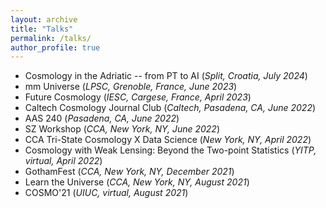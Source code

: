 ```yaml
---
layout: archive
title: "Talks"
permalink: /talks/
author_profile: true
---
```


- Cosmology in the Adriatic -- from PT to AI (*Split, Croatia, July 2024*)
- mm Universe (*LPSC, Grenoble, France, June 2023*)
- Future Cosmology (*IESC, Cargese, France, April 2023*)
- Caltech Cosmology Journal Club (*Caltech, Pasadena, CA, June 2022*)
- AAS 240 (*Pasadena, CA, June 2022*)
- SZ Workshop (*CCA, New York, NY, June 2022*)
- CCA Tri-State Cosmology X Data Science (*New York, NY, April 2022*)
- Cosmology with Weak Lensing: Beyond the Two-point Statistics (*YITP, virtual, April 2022*)
- GothamFest (*CCA, New York, NY, December 2021*)
- Learn the Universe (*CCA, New York, NY, August 2021*)
- COSMO'21 (*UIUC, virtual, August 2021*)
